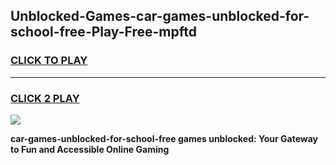 
## Unblocked-Games-car-games-unblocked-for-school-free-Play-Free-mpftd
<h3>
<a href="https://premium76.site?title=car-games-unblocked-for-school-free&ref=15A">CLICK TO PLAY</a></h3>
<hr>

<h3>
<a href="https://premium76.site?title=car-games-unblocked-for-school-free&ref=15A">CLICK 2 PLAY</a>
  
</h3>

<a href="https://premium76.site?title=car-games-unblocked-for-school-free&ref=15A"><img src="https://clearcache.store/games.png"></a>


**car-games-unblocked-for-school-free games unblocked: Your Gateway to Fun and Accessible Online Gaming**
